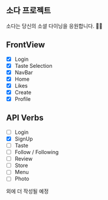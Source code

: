 ## 소다 프로젝트

소다는 당신의 소셜 다이닝을 응원합니다. ✌🏻

## FrontView

- [x] Login
- [x] Taste Selection
- [x] NavBar
- [x] Home
- [x] Likes
- [x] Create
- [x] Profile

## API Verbs

- [ ] Login
- [x] SignUp
- [ ] Taste
- [ ] Follow / Following
- [ ] Review
- [ ] Store
- [ ] Menu
- [ ] Photo

외에 더 작성될 예정
